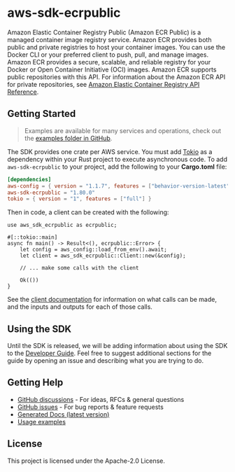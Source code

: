 # aws-sdk-ecrpublic

Amazon Elastic Container Registry Public (Amazon ECR Public) is a managed container image registry service. Amazon ECR provides both public and private registries to host your container images. You can use the Docker CLI or your preferred client to push, pull, and manage images. Amazon ECR provides a secure, scalable, and reliable registry for your Docker or Open Container Initiative (OCI) images. Amazon ECR supports public repositories with this API. For information about the Amazon ECR API for private repositories, see [Amazon Elastic Container Registry API Reference](https://docs.aws.amazon.com/AmazonECR/latest/APIReference/Welcome.html).

## Getting Started

> Examples are available for many services and operations, check out the
> [examples folder in GitHub](https://github.com/awslabs/aws-sdk-rust/tree/main/examples).

The SDK provides one crate per AWS service. You must add [Tokio](https://crates.io/crates/tokio)
as a dependency within your Rust project to execute asynchronous code. To add `aws-sdk-ecrpublic` to
your project, add the following to your **Cargo.toml** file:

```toml
[dependencies]
aws-config = { version = "1.1.7", features = ["behavior-version-latest"] }
aws-sdk-ecrpublic = "1.80.0"
tokio = { version = "1", features = ["full"] }
```

Then in code, a client can be created with the following:

```rust,no_run
use aws_sdk_ecrpublic as ecrpublic;

#[::tokio::main]
async fn main() -> Result<(), ecrpublic::Error> {
    let config = aws_config::load_from_env().await;
    let client = aws_sdk_ecrpublic::Client::new(&config);

    // ... make some calls with the client

    Ok(())
}
```

See the [client documentation](https://docs.rs/aws-sdk-ecrpublic/latest/aws_sdk_ecrpublic/client/struct.Client.html)
for information on what calls can be made, and the inputs and outputs for each of those calls.

## Using the SDK

Until the SDK is released, we will be adding information about using the SDK to the
[Developer Guide](https://docs.aws.amazon.com/sdk-for-rust/latest/dg/welcome.html). Feel free to suggest
additional sections for the guide by opening an issue and describing what you are trying to do.

## Getting Help

* [GitHub discussions](https://github.com/awslabs/aws-sdk-rust/discussions) - For ideas, RFCs & general questions
* [GitHub issues](https://github.com/awslabs/aws-sdk-rust/issues/new/choose) - For bug reports & feature requests
* [Generated Docs (latest version)](https://awslabs.github.io/aws-sdk-rust/)
* [Usage examples](https://github.com/awslabs/aws-sdk-rust/tree/main/examples)

## License

This project is licensed under the Apache-2.0 License.

